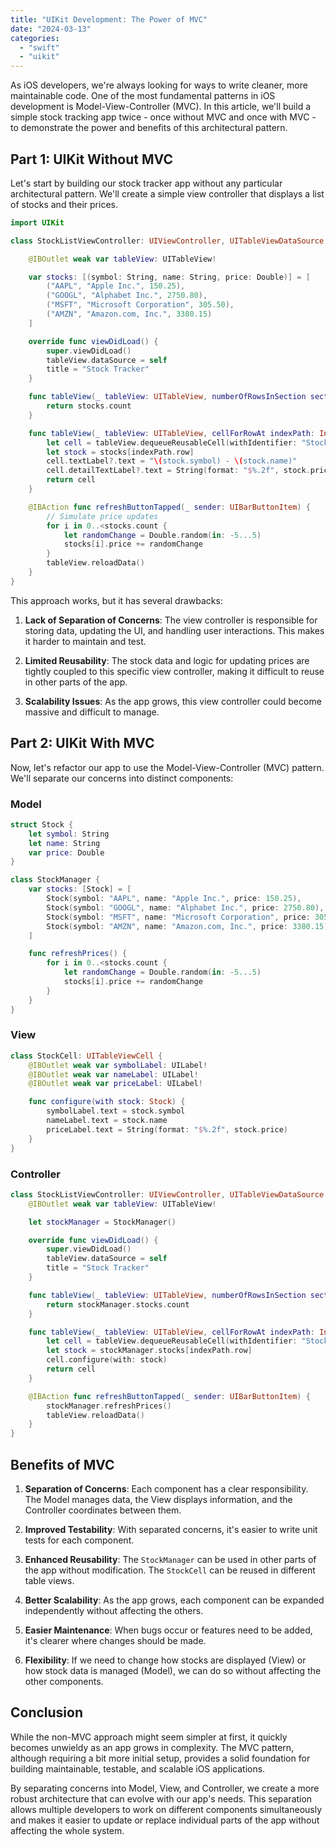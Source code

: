 ```yaml
---
title: "UIKit Development: The Power of MVC"
date: "2024-03-13"
categories: 
  - "swift"
  - "uikit"
---
```


As iOS developers, we're always looking for ways to write cleaner, more maintainable code. One of the most fundamental patterns in iOS development is Model-View-Controller (MVC). In this article, we'll build a simple stock tracking app twice - once without MVC and once with MVC - to demonstrate the power and benefits of this architectural pattern.

## Part 1: UIKit Without MVC

Let's start by building our stock tracker app without any particular architectural pattern. We'll create a simple view controller that displays a list of stocks and their prices.

```swift
import UIKit

class StockListViewController: UIViewController, UITableViewDataSource {

    @IBOutlet weak var tableView: UITableView!

    var stocks: [(symbol: String, name: String, price: Double)] = [
        ("AAPL", "Apple Inc.", 150.25),
        ("GOOGL", "Alphabet Inc.", 2750.80),
        ("MSFT", "Microsoft Corporation", 305.50),
        ("AMZN", "Amazon.com, Inc.", 3380.15)
    ]

    override func viewDidLoad() {
        super.viewDidLoad()
        tableView.dataSource = self
        title = "Stock Tracker"
    }

    func tableView(_ tableView: UITableView, numberOfRowsInSection section: Int) -> Int {
        return stocks.count
    }

    func tableView(_ tableView: UITableView, cellForRowAt indexPath: IndexPath) -> UITableViewCell {
        let cell = tableView.dequeueReusableCell(withIdentifier: "StockCell", for: indexPath)
        let stock = stocks[indexPath.row]
        cell.textLabel?.text = "\(stock.symbol) - \(stock.name)"
        cell.detailTextLabel?.text = String(format: "$%.2f", stock.price)
        return cell
    }

    @IBAction func refreshButtonTapped(_ sender: UIBarButtonItem) {
        // Simulate price updates
        for i in 0..<stocks.count {
            let randomChange = Double.random(in: -5...5)
            stocks[i].price += randomChange
        }
        tableView.reloadData()
    }
}
```

This approach works, but it has several drawbacks:

1. **Lack of Separation of Concerns**: The view controller is responsible for storing data, updating the UI, and handling user interactions. This makes it harder to maintain and test.

3. **Limited Reusability**: The stock data and logic for updating prices are tightly coupled to this specific view controller, making it difficult to reuse in other parts of the app.

5. **Scalability Issues**: As the app grows, this view controller could become massive and difficult to manage.

## Part 2: UIKit With MVC

Now, let's refactor our app to use the Model-View-Controller (MVC) pattern. We'll separate our concerns into distinct components:

### Model

```swift
struct Stock {
    let symbol: String
    let name: String
    var price: Double
}

class StockManager {
    var stocks: [Stock] = [
        Stock(symbol: "AAPL", name: "Apple Inc.", price: 150.25),
        Stock(symbol: "GOOGL", name: "Alphabet Inc.", price: 2750.80),
        Stock(symbol: "MSFT", name: "Microsoft Corporation", price: 305.50),
        Stock(symbol: "AMZN", name: "Amazon.com, Inc.", price: 3380.15)
    ]

    func refreshPrices() {
        for i in 0..<stocks.count {
            let randomChange = Double.random(in: -5...5)
            stocks[i].price += randomChange
        }
    }
}
```

### View

```swift
class StockCell: UITableViewCell {
    @IBOutlet weak var symbolLabel: UILabel!
    @IBOutlet weak var nameLabel: UILabel!
    @IBOutlet weak var priceLabel: UILabel!

    func configure(with stock: Stock) {
        symbolLabel.text = stock.symbol
        nameLabel.text = stock.name
        priceLabel.text = String(format: "$%.2f", stock.price)
    }
}
```

### Controller

```swift
class StockListViewController: UIViewController, UITableViewDataSource {
    @IBOutlet weak var tableView: UITableView!

    let stockManager = StockManager()

    override func viewDidLoad() {
        super.viewDidLoad()
        tableView.dataSource = self
        title = "Stock Tracker"
    }

    func tableView(_ tableView: UITableView, numberOfRowsInSection section: Int) -> Int {
        return stockManager.stocks.count
    }

    func tableView(_ tableView: UITableView, cellForRowAt indexPath: IndexPath) -> UITableViewCell {
        let cell = tableView.dequeueReusableCell(withIdentifier: "StockCell", for: indexPath) as! StockCell
        let stock = stockManager.stocks[indexPath.row]
        cell.configure(with: stock)
        return cell
    }

    @IBAction func refreshButtonTapped(_ sender: UIBarButtonItem) {
        stockManager.refreshPrices()
        tableView.reloadData()
    }
}
```

## Benefits of MVC

1. **Separation of Concerns**: Each component has a clear responsibility. The Model manages data, the View displays information, and the Controller coordinates between them.

3. **Improved Testability**: With separated concerns, it's easier to write unit tests for each component.

5. **Enhanced Reusability**: The `StockManager` can be used in other parts of the app without modification. The `StockCell` can be reused in different table views.

7. **Better Scalability**: As the app grows, each component can be expanded independently without affecting the others.

9. **Easier Maintenance**: When bugs occur or features need to be added, it's clearer where changes should be made.

11. **Flexibility**: If we need to change how stocks are displayed (View) or how stock data is managed (Model), we can do so without affecting the other components.

## Conclusion

While the non-MVC approach might seem simpler at first, it quickly becomes unwieldy as an app grows in complexity. The MVC pattern, although requiring a bit more initial setup, provides a solid foundation for building maintainable, testable, and scalable iOS applications.

By separating concerns into Model, View, and Controller, we create a more robust architecture that can evolve with our app's needs. This separation allows multiple developers to work on different components simultaneously and makes it easier to update or replace individual parts of the app without affecting the whole system.
